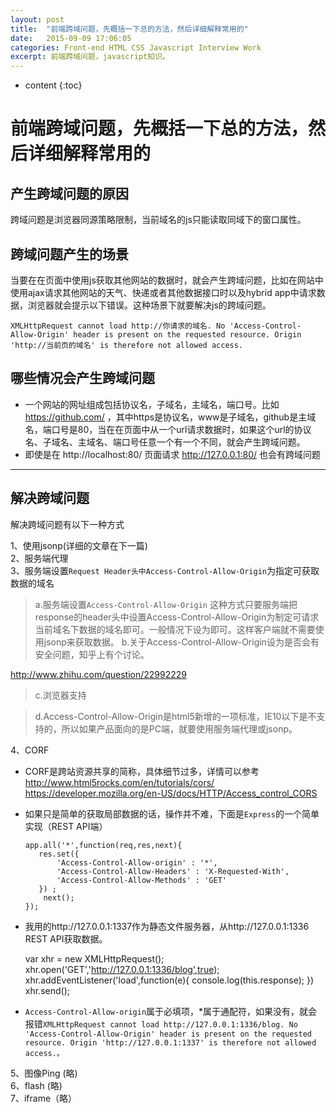 ```yaml
---
layout: post
title:  "前端跨域问题，先概括一下总的方法，然后详细解释常用的"
date:   2015-09-09 17:06:05
categories: Front-end HTML CSS Javascript Interview Work
excerpt: 前端跨域问题，javascript知识。
---
```


* content
{:toc}



# 前端跨域问题，先概括一下总的方法，然后详细解释常用的


## 产生跨域问题的原因

跨域问题是浏览器同源策略限制，当前域名的js只能读取同域下的窗口属性。

## 跨域问题产生的场景

当要在在页面中使用js获取其他网站的数据时，就会产生跨域问题，比如在网站中使用ajax请求其他网站的天气、快递或者其他数据接口时以及hybrid app中请求数据，浏览器就会提示以下错误。这种场景下就要解决js的跨域问题。

    XMLHttpRequest cannot load http://你请求的域名. No 'Access-Control-Allow-Origin' header is present on the requested resource. Origin 'http://当前页的域名' is therefore not allowed access.

## 哪些情况会产生跨域问题

- 一个网站的网址组成包括协议名，子域名，主域名，端口号。比如 https://github.com/ ，其中https是协议名，www是子域名，github是主域名，端口号是80，当在在页面中从一个url请求数据时，如果这个url的协议名、子域名、主域名、端口号任意一个有一个不同，就会产生跨域问题。
- 即使是在 http://localhost:80/ 页面请求 http://127.0.0.1:80/ 也会有跨域问题

---

## 解决跨域问题

解决跨域问题有以下一种方式

1、使用jsonp(详细的文章在下一篇)    
2、服务端代理    
3、服务端设置`Request Header头中Access-Control-Allow-Origin`为指定可获取数据的域名        

> a.服务端设置`Access-Control-Allow-Origin`
> 这种方式只要服务端把response的header头中设置Access-Control-Allow-Origin为制定可请求当前域名下数据的域名即可。一般情况下设为即可。这样客户端就不需要使用jsonp来获取数据。
> b.关于Access-Control-Allow-Origin设为是否会有安全问题，知乎上有个讨论。

   http://www.zhihu.com/question/22992229

> c.浏览器支持

> d.Access-Control-Allow-Origin是html5新增的一项标准，IE10以下是不支持的，所以如果产品面向的是PC端，就要使用服务端代理或jsonp。


4、CORF

* CORF是跨站资源共享的简称，具体细节过多，详情可以参考
  http://www.html5rocks.com/en/tutorials/cors/
  https://developer.mozilla.org/en-US/docs/HTTP/Access_control_CORS
* 如果只是简单的获取局部数据的话，操作并不难，下面是`Express`的一个简单实现（REST API端）

      app.all('*',function(req,res,next){
         res.set({
             'Access-Control-Allow-origin' : '*',
             'Access-Control-Allow-Headers' : 'X-Requested-With',
             'Access-Control-Allow-Methods' : 'GET'
         }) ;
          next();
      });

* 我用的http://127.0.0.1:1337作为静态文件服务器，从http://127.0.0.1:1336 REST API获取数据。

    var xhr = new XMLHttpRequest();
    xhr.open('GET','http://127.0.0.1:1336/blog',true);
    xhr.addEventListener('load',function(e){
        console.log(this.response);
    })
    xhr.send();

* `Access-Control-Allow-origin`属于必填项，*属于通配符，如果没有，就会报错`XMLHttpRequest cannot load http://127.0.0.1:1336/blog. No 'Access-Control-Allow-Origin' header is present on the requested resource. Origin 'http://127.0.0.1:1337' is therefore not allowed access.。`

5、图像Ping (略)        
6、flash (略)         
7、iframe（略）         
 